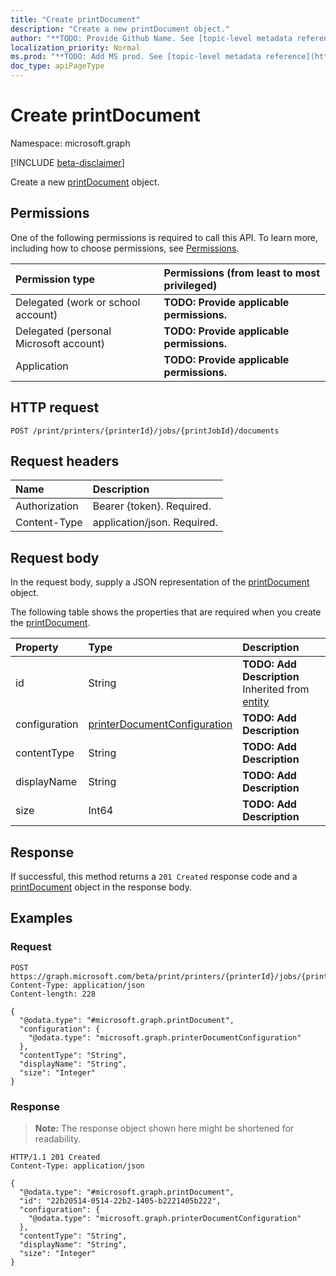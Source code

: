 ```yaml
---
title: "Create printDocument"
description: "Create a new printDocument object."
author: "**TODO: Provide Github Name. See [topic-level metadata reference](https://msgo.azurewebsites.net/add/document/guidelines/metadata.html#topic-level-metadata)**"
localization_priority: Normal
ms.prod: "**TODO: Add MS prod. See [topic-level metadata reference](https://msgo.azurewebsites.net/add/document/guidelines/metadata.html#topic-level-metadata)**"
doc_type: apiPageType
---
```


# Create printDocument
Namespace: microsoft.graph

[!INCLUDE [beta-disclaimer](../../includes/beta-disclaimer.md)]

Create a new [printDocument](../resources/printdocument.md) object.

## Permissions
One of the following permissions is required to call this API. To learn more, including how to choose permissions, see [Permissions](/graph/permissions-reference).

|Permission type|Permissions (from least to most privileged)|
|:---|:---|
|Delegated (work or school account)|**TODO: Provide applicable permissions.**|
|Delegated (personal Microsoft account)|**TODO: Provide applicable permissions.**|
|Application|**TODO: Provide applicable permissions.**|

## HTTP request

<!-- {
  "blockType": "ignored"
}
-->
``` http
POST /print/printers/{printerId}/jobs/{printJobId}/documents
```

## Request headers
|Name|Description|
|:---|:---|
|Authorization|Bearer {token}. Required.|
|Content-Type|application/json. Required.|

## Request body
In the request body, supply a JSON representation of the [printDocument](../resources/printdocument.md) object.

The following table shows the properties that are required when you create the [printDocument](../resources/printdocument.md).

|Property|Type|Description|
|:---|:---|:---|
|id|String|**TODO: Add Description** Inherited from [entity](../resources/entity.md)|
|configuration|[printerDocumentConfiguration](../resources/printerdocumentconfiguration.md)|**TODO: Add Description**|
|contentType|String|**TODO: Add Description**|
|displayName|String|**TODO: Add Description**|
|size|Int64|**TODO: Add Description**|



## Response

If successful, this method returns a `201 Created` response code and a [printDocument](../resources/printdocument.md) object in the response body.

## Examples

### Request
<!-- {
  "blockType": "request",
  "name": "create_printdocument_from_"
}
-->
``` http
POST https://graph.microsoft.com/beta/print/printers/{printerId}/jobs/{printJobId}/documents
Content-Type: application/json
Content-length: 228

{
  "@odata.type": "#microsoft.graph.printDocument",
  "configuration": {
    "@odata.type": "microsoft.graph.printerDocumentConfiguration"
  },
  "contentType": "String",
  "displayName": "String",
  "size": "Integer"
}
```


### Response
>**Note:** The response object shown here might be shortened for readability.
<!-- {
  "blockType": "response",
  "truncated": true,
  "@odata.type": "microsoft.graph.printDocument"
}
-->
``` http
HTTP/1.1 201 Created
Content-Type: application/json

{
  "@odata.type": "#microsoft.graph.printDocument",
  "id": "22b20514-0514-22b2-1405-b2221405b222",
  "configuration": {
    "@odata.type": "microsoft.graph.printerDocumentConfiguration"
  },
  "contentType": "String",
  "displayName": "String",
  "size": "Integer"
}
```

